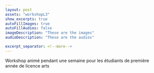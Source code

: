 ```yaml
---
layout: post
assets: "workshopL3"
show_excerpts: true
autoFillImages: true
autoFillAudios: false
imageDescription: "These are the images"
audioDescription: "These are the audios"

excerpt_separator: <!--more-->
---
```


Workshop animé pendant une semaine pour les étudiants de première année de licence arts
<!--more-->
